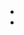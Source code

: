 # 



## 



### 



### 

[]()

[]()





### 

### 





### 

![]()



![]()

## 









## 





## 

- 





- 






